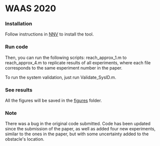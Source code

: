 # WAAS 2020

### Installation
Follow instructions in [NNV](https://github.com/verivital/nnv) to install the tool.

### Run code

Then, you can run the following scripts: reach_approx_1.m to reach_approx_4.m to replicate results of all experiments, where each file corresponds to the same esperiment number in the paper.

To run the system validation, just run Validate_SysID.m.

### See results
All the figures will be saved in the [figures](https://github.com/dieman95/nnv/tree/master/code/nnv/examples/Submission/AutoCPS2020/figures) folder.

### Note
There was a bug in the original code submitted. Code has been updated since the submission of the paper, as well as added four new experiments, similar to the ones in the paper, but with some uncertainty added to the obstacle's location.
